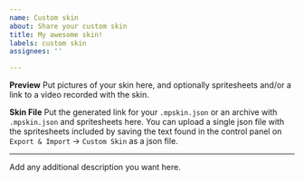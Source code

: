 ```yaml
---
name: Custom skin
about: Share your custom skin
title: My awesome skin!
labels: custom skin
assignees: ''

---
```


**Preview**
Put pictures of your skin here, and optionally spritesheets and/or a link to a video recorded with the skin.

**Skin File**
Put the generated link for your `.mpskin.json` or an archive with `.mpskin.json` and spritesheets here. 
You can upload a single json file with the spritesheets included by saving the text found in the control panel on `Export & Import` -> `Custom Skin` as a json file.

- - -

Add any additional description you want here.

